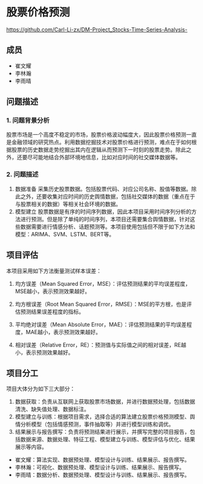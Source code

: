 # 股票价格预测

https://github.com/Carl-Li-zx/DM-Project_Stocks-Time-Series-Analysis-

## 成员

* 崔文耀
* 李林瀚
* 李雨晴

## 问题描述

### 1. 问题背景分析

股票市场是一个高度不稳定的市场，股票价格波动幅度大，因此股票价格预测一直是金融领域的研究热点。利用数据挖掘技术对股票价格进行预测，难点在于如何根据股票的历史数据走势挖掘出其内在逻辑从而预测下一时刻的股票走势。除此之外，还要尽可能地结合外部环境地信息，比如对应时间的社交媒体数据等。

### 2. 问题描述
1. 数据准备
    采集历史股票数据。包括股票代码、对应公司名称、股值等数据。除此之外，还要收集对应时间的历史舆情数据，包括社交媒体的数据（重点在于与股票相关的数据）等相关社会环境的数据。
2. 模型建立
    股票数据是有序的时间序列数据，因此本项目采用时间序列分析的方法进行预测。但是除了单纯的时间序列，本项目还需要集合舆情数据，针对这些数据需要进行情感分析、话题预测等。本项目使用包括但不限于如下方法和模型：ARIMA、SVM、LSTM、BERT等。

## 项目评估

本项目采用如下方法衡量测试样本误差：
1. 均方误差（Mean Squared Error，MSE）：评估预测结果的平均误差程度，MSE越小，表示预测效果越好。

2. 均方根误差（Root Mean Squared Error，RMSE）：MSE的平方根，也是评估预测结果误差程度的指标。

3. 平均绝对误差（Mean Absolute Error，MAE）：评估预测结果的平均误差程度，MAE越小，表示预测效果越好。

4. 相对误差（Relative Error，RE）：预测值与实际值之间的相对误差，RE越小，表示预测效果越好。

## 项目分工

项目大体分为如下三大部分：

1. 数据获取：负责从互联网上获取股票市场数据，并进行数据预处理，包括数据清洗、缺失值处理、数据标注。
3. 模型建立与训练：根据项目需求，选择合适的算法建立股票价格预测模型、舆情分析模型（包括情感预测，事件抽取等）并进行模型训练和调优。
5. 结果展示与报告撰写：负责将预测结果进行展示，并撰写完整的项目报告，包括数据来源、数据处理、特征工程、模型建立与训练、模型评估与优化、结果展示等内容。

* 崔文耀：算法实现、数据预处理、模型设计与训练、结果展示、报告撰写。
* 李林瀚：可视化、数据预处理、模型设计与训练、结果展示、报告撰写。
* 李雨晴：数据分析、数据预处理、模型设计与训练、结果展示、报告撰写。